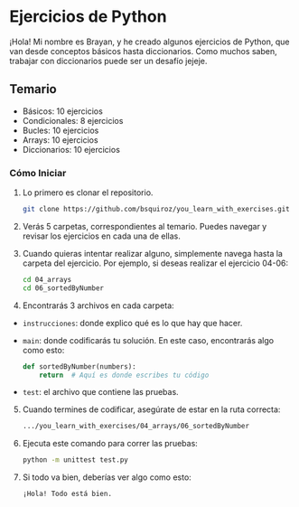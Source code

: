 # Ejercicios de Python

¡Hola! Mi nombre es Brayan, y he creado algunos ejercicios de Python, que van desde conceptos básicos hasta diccionarios. Como muchos saben, trabajar con diccionarios puede ser un desafío jejeje.

## Temario

-   Básicos: 10 ejercicios
-   Condicionales: 8 ejercicios
-   Bucles: 10 ejercicios
-   Arrays: 10 ejercicios
-   Diccionarios: 10 ejercicios

### Cómo Iniciar

1. Lo primero es clonar el repositorio.

    ```bash
    git clone https://github.com/bsquiroz/you_learn_with_exercises.git
    ```

2. Verás 5 carpetas, correspondientes al temario. Puedes navegar y revisar los ejercicios en cada una de ellas.
3. Cuando quieras intentar realizar alguno, simplemente navega hasta la carpeta del ejercicio. Por ejemplo, si deseas realizar el ejercicio 04-06:

    ```bash
    cd 04_arrays
    cd 06_sortedByNumber
    ```

4. Encontrarás 3 archivos en cada carpeta:

-   `instrucciones`: donde explico qué es lo que hay que hacer.
-   `main`: donde codificarás tu solución. En este caso, encontrarás algo como esto:

    ```python
    def sortedByNumber(numbers):
        return  # Aquí es donde escribes tu código
    ```

-   `test`: el archivo que contiene las pruebas.

5. Cuando termines de codificar, asegúrate de estar en la ruta correcta:

    ```bash
    .../you_learn_with_exercises/04_arrays/06_sortedByNumber
    ```

6. Ejecuta este comando para correr las pruebas:

    ```bash
    python -m unittest test.py
    ```

7. Si todo va bien, deberías ver algo como esto:

    ```bash
    ¡Hola! Todo está bien.
    ```
